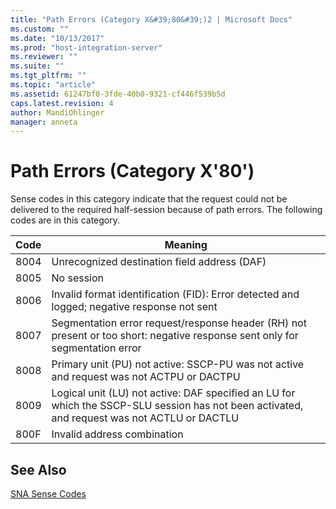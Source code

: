```yaml
---
title: "Path Errors (Category X&#39;80&#39;)2 | Microsoft Docs"
ms.custom: ""
ms.date: "10/13/2017"
ms.prod: "host-integration-server"
ms.reviewer: ""
ms.suite: ""
ms.tgt_pltfrm: ""
ms.topic: "article"
ms.assetid: 61247bf0-3fde-40b0-9321-cf446f539b5d
caps.latest.revision: 4
author: MandiOhlinger
manager: anneta
---
```

# Path Errors (Category X&#39;80&#39;)
Sense codes in this category indicate that the request could not be delivered to the required half-session because of path errors. The following codes are in this category.  
  
|Code|Meaning|  
|----------|-------------|  
|8004|Unrecognized destination field address (DAF)|  
|8005|No session|  
|8006|Invalid format identification (FID): Error detected and logged; negative response not sent|  
|8007|Segmentation error request/response header (RH) not present or too short: negative response sent only for segmentation error|  
|8008|Primary unit (PU) not active: SSCP-PU was not active and request was not ACTPU or DACTPU|  
|8009|Logical unit (LU) not active: DAF specified an LU for which the SSCP-SLU session has not been activated, and request was not ACTLU or DACTLU|  
|800F|Invalid address combination|  
  
## See Also  
 [SNA Sense Codes](../core/sna-sense-codes.md)